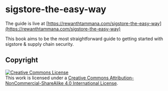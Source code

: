 # sigstore-the-easy-way

The guide is live at [https://rewanthtammana.com/sigstore-the-easy-way](https://rewanthtammana.com/sigstore-the-easy-way)

This book aims to be the most straightforward guide to getting started with sigstore & supply chain security.

## Copyright

<a rel="license" href="http://creativecommons.org/licenses/by-nc-sa/4.0/"><img alt="Creative Commons License" style="border-width:0" src="https://i.creativecommons.org/l/by-nc-sa/4.0/88x31.png" /></a><br />This work is licensed under a <a rel="license" href="http://creativecommons.org/licenses/by-nc-sa/4.0/">Creative Commons Attribution-NonCommercial-ShareAlike 4.0 International License</a>.

